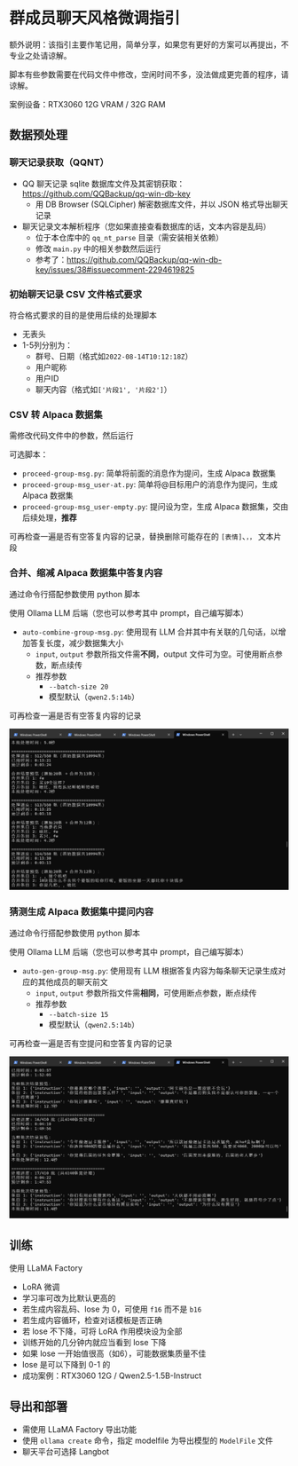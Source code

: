 # 群成员聊天风格微调指引

额外说明：该指引主要作笔记用，简单分享，如果您有更好的方案可以再提出，不专业之处请谅解。

脚本有些参数需要在代码文件中修改，空闲时间不多，没法做成更完善的程序，请谅解。

案例设备：RTX3060 12G VRAM / 32G RAM

## 数据预处理

### 聊天记录获取（QQNT）

- QQ 聊天记录 sqlite 数据库文件及其密钥获取：https://github.com/QQBackup/qq-win-db-key
  - 用 DB Browser (SQLCipher) 解密数据库文件，并以 JSON 格式导出聊天记录
- 聊天记录文本解析程序（您如果直接查看数据库的话，文本内容是乱码）
  - 位于本仓库中的 `qq_nt_parse` 目录（需安装相关依赖）
  - 修改 `main.py` 中的相关参数然后运行
  - 参考了：https://github.com/QQBackup/qq-win-db-key/issues/38#issuecomment-2294619825

### 初始聊天记录 CSV 文件格式要求

符合格式要求的目的是使用后续的处理脚本

- 无表头
- 1-5列分别为：
  - 群号、日期（格式如`2022-08-14T10:12:18Z`）
  - 用户昵称
  - 用户ID
  - 聊天内容（格式如`['片段1', '片段2']`）

### CSV 转 Alpaca 数据集

需修改代码文件中的参数，然后运行

可选脚本：
- `proceed-group-msg.py`: 简单将前面的消息作为提问，生成 Alpaca 数据集
- `proceed-group-msg_user-at.py`: 简单将@目标用户的消息作为提问，生成 Alpaca 数据集
- `proceed-group-msg_user-empty.py`: 提问设为空，生成 Alpaca 数据集，交由后续处理，**推荐**

可再检查一遍是否有空答复内容的记录，替换删除可能存在的 `[表情]`、`，，` 文本片段

### 合并、缩减 Alpaca 数据集中答复内容

通过命令行搭配参数使用 python 脚本

使用 Ollama LLM 后端（您也可以参考其中 prompt，自己编写脚本）

- `auto-combine-group-msg.py`: 使用现有 LLM 合并其中有关联的几句话，以增加答复长度，减少数据集大小
  - `input`, `output` 参数所指文件需**不同**，output 文件可为空。可使用断点参数，断点续传
  - 推荐参数
    - `--batch-size 20`
    - 模型默认（`qwen2.5:14b`）

可再检查一遍是否有空答复内容的记录

![预览](imgs/auto-combine.png)

### 猜测生成 Alpaca 数据集中提问内容

通过命令行搭配参数使用 python 脚本

使用 Ollama LLM 后端（您也可以参考其中 prompt，自己编写脚本）

- `auto-gen-group-msg.py`: 使用现有 LLM 根据答复内容为每条聊天记录生成对应的其他成员的聊天前文
  - `input`, `output` 参数所指文件需**相同**，可使用断点参数，断点续传
  - 推荐参数
    - `--batch-size 15`
    - 模型默认（`qwen2.5:14b`）

可再检查一遍是否有空提问和空答复内容的记录

![预览](imgs/auto-gen.png)

## 训练

使用 LLaMA Factory

- LoRA 微调
- 学习率可改为比默认更高的
- 若生成内容乱码、lose 为 0，可使用 `f16` 而不是 `b16`
- 若生成内容循环，检查对话模板是否正确
- 若 lose 不下降，可将 LoRA 作用模块设为全部
- 训练开始的几分钟内就应当看到 lose 下降
- 如果 lose 一开始值很高（如6），可能数据集质量不佳
- lose 是可以下降到 0-1 的
- 成功案例：RTX3060 12G / Qwen2.5-1.5B-Instruct

## 导出和部署

- 需使用 LLaMA Factory 导出功能
- 使用 `ollama create` 命令，指定 modelfile 为导出模型的 `ModelFile` 文件
- 聊天平台可选择 Langbot